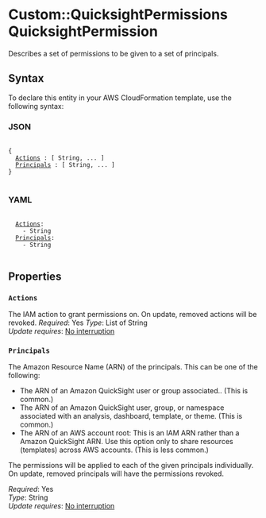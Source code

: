 # Custom::QuicksightPermissions QuicksightPermission<a name="custom-resource-quicksight-permissions-property-permissions"></a>

Describes a set of permissions to be given to a set of principals\.

## Syntax<a name="custom-resource-quicksight-permissions-property-permissions-syntax"></a>

To declare this entity in your AWS CloudFormation template, use the following syntax:

<a name="custom-resource-quicksight-permissions-property-permissions-syntax.json"></a>
### JSON

<pre>
 <code>
{
  <a href="#actions">Actions</a> : [ String, ... ]
  <a href="#principals">Principals</a> : [ String, ... ]
}
</code>
</pre>

<a name="aws-properties-quicksight-analysis-resourcepermission-syntax.yaml"></a>
### YAML

<pre>
 <code>
  <a href="#actions">Actions</a>:
    - String
  <a href="#principals">Principals</a>:
    - String
 </code>
</pre>

## Properties<a name="custom-resource-quicksight-permissions-property-permissions-properties"></a>

### `Actions`

The IAM action to grant permissions on\. On update, removed actions will be revoked.
*Required*: Yes
*Type*: List of String  
*Update requires*: [No interruption](https://docs.aws.amazon.com/AWSCloudFormation/latest/UserGuide/using-cfn-updating-stacks-update-behaviors.html#update-no-interrupt)

### `Principals`  

The Amazon Resource Name \(ARN\) of the principals\. This can be one of the following:  

+ The ARN of an Amazon QuickSight user or group associated.\. \(This is common\.\)
+ The ARN of an Amazon QuickSight user, group, or namespace associated with an analysis, dashboard, template, or theme\. \(This is common\.\)
+ The ARN of an AWS account root: This is an IAM ARN rather than a Amazon QuickSight ARN\. Use this option only to share resources \(templates\) across AWS accounts\. \(This is less common\.\)

The permissions will be applied to each of the given principals individually.
On update, removed principals will have the permissions revoked.

*Required*: Yes  
*Type*: String  
*Update requires*: [No interruption](https://docs.aws.amazon.com/AWSCloudFormation/latest/UserGuide/using-cfn-updating-stacks-update-behaviors.html#update-no-interrupt)
